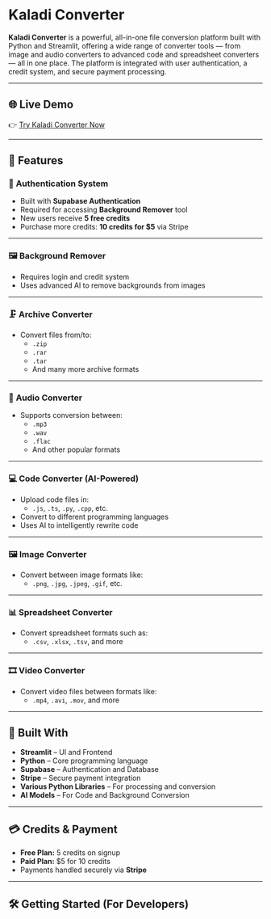 # Kaladi Converter

**Kaladi Converter** is a powerful, all-in-one file conversion platform built with Python and Streamlit, offering a wide range of converter tools — from image and audio converters to advanced code and spreadsheet converters — all in one place. The platform is integrated with user authentication, a credit system, and secure payment processing.

---

## 🌐 Live Demo

👉 [Try Kaladi Converter Now](https://kaladiconverter.streamlit.app)

---

## 🚀 Features

### 🔐 **Authentication System**
- Built with **Supabase Authentication**
- Required for accessing **Background Remover** tool
- New users receive **5 free credits**
- Purchase more credits: **10 credits for $5** via Stripe

---

### 🖼️ **Background Remover**
- Requires login and credit system
- Uses advanced AI to remove backgrounds from images

---

### 🗜️ **Archive Converter**
- Convert files from/to:
  - `.zip`
  - `.rar`
  - `.tar`
  - And many more archive formats

---

### 🎵 **Audio Converter**
- Supports conversion between:
  - `.mp3`
  - `.wav`
  - `.flac`
  - And other popular formats

---

### 💻 **Code Converter (AI-Powered)**
- Upload code files in:
  - `.js`, `.ts`, `.py`, `.cpp`, etc.
- Convert to different programming languages
- Uses AI to intelligently rewrite code

---

### 🖼️ **Image Converter**
- Convert between image formats like:
  - `.png`, `.jpg`, `.jpeg`, `.gif`, etc.

---

### 📊 **Spreadsheet Converter**
- Convert spreadsheet formats such as:
  - `.csv`, `.xlsx`, `.tsv`, and more

---

### 🎞️ **Video Converter**
- Convert video files between formats like:
  - `.mp4`, `.avi`, `.mov`, and more

---

## 🧠 Built With

- **Streamlit** – UI and Frontend
- **Python** – Core programming language
- **Supabase** – Authentication and Database
- **Stripe** – Secure payment integration
- **Various Python Libraries** – For processing and conversion
- **AI Models** – For Code and Background Conversion

---

## 💳 Credits & Payment

- **Free Plan:** 5 credits on signup
- **Paid Plan:** $5 for 10 credits
- Payments handled securely via **Stripe**

---

## 🛠️ Getting Started (For Developers)

